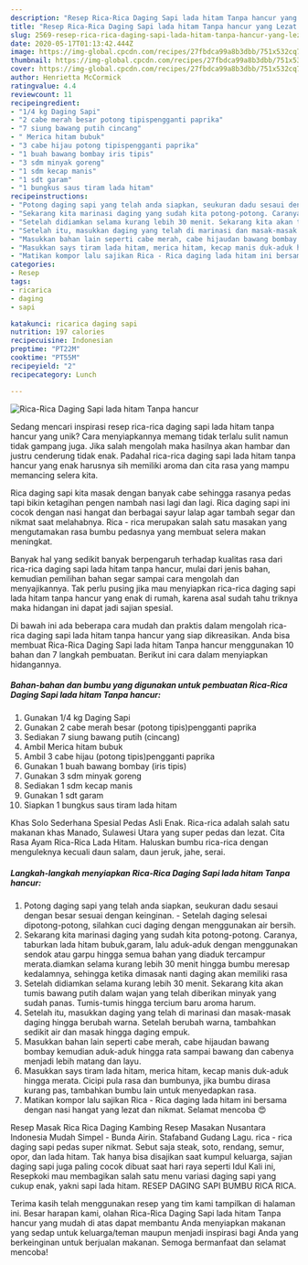 ```yaml
---
description: "Resep Rica-Rica Daging Sapi lada hitam Tanpa hancur yang Lezat Sekali"
title: "Resep Rica-Rica Daging Sapi lada hitam Tanpa hancur yang Lezat Sekali"
slug: 2569-resep-rica-rica-daging-sapi-lada-hitam-tanpa-hancur-yang-lezat-sekali
date: 2020-05-17T01:13:42.444Z
image: https://img-global.cpcdn.com/recipes/27fbdca99a8b3dbb/751x532cq70/rica-rica-daging-sapi-lada-hitam-tanpa-hancur-foto-resep-utama.jpg
thumbnail: https://img-global.cpcdn.com/recipes/27fbdca99a8b3dbb/751x532cq70/rica-rica-daging-sapi-lada-hitam-tanpa-hancur-foto-resep-utama.jpg
cover: https://img-global.cpcdn.com/recipes/27fbdca99a8b3dbb/751x532cq70/rica-rica-daging-sapi-lada-hitam-tanpa-hancur-foto-resep-utama.jpg
author: Henrietta McCormick
ratingvalue: 4.4
reviewcount: 11
recipeingredient:
- "1/4 kg Daging Sapi"
- "2 cabe merah besar potong tipispengganti paprika"
- "7 siung bawang putih cincang"
- " Merica hitam bubuk"
- "3 cabe hijau potong tipispengganti paprika"
- "1 buah bawang bombay iris tipis"
- "3 sdm minyak goreng"
- "1 sdm kecap manis"
- "1 sdt garam"
- "1 bungkus saus tiram lada hitam"
recipeinstructions:
- "Potong daging sapi yang telah anda siapkan, seukuran dadu sesaui dengan besar sesuai dengan keinginan. Setelah daging selesai dipotong-potong, silahkan cuci daging dengan menggunakan air bersih."
- "Sekarang kita marinasi daging yang sudah kita potong-potong. Caranya, taburkan lada hitam bubuk,garam, lalu aduk-aduk dengan menggunakan sendok atau garpu hingga semua bahan yang diaduk tercampur merata.diamkan selama kurang lebih 30 menit hingga bumbu meresap kedalamnya, sehingga ketika dimasak nanti daging akan memiliki rasa"
- "Setelah didiamkan selama kurang lebih 30 menit. Sekarang kita akan tumis bawang putih dalam wajan yang telah diberikan minyak yang sudah panas. Tumis-tumis hingga tercium baru aroma harum."
- "Setelah itu, masukkan daging yang telah di marinasi dan masak-masak daging hingga berubah warna. Setelah berubah warna, tambahkan sedikit air dan masak hingga daging empuk."
- "Masukkan bahan lain seperti cabe merah, cabe hijaudan bawang bombay kemudian aduk-aduk hingga rata sampai bawang dan cabenya menjadi lebih matang dan layu."
- "Masukkan says tiram lada hitam, merica hitam, kecap manis duk-aduk hingga merata. Cicipi pula rasa dan bumbunya, jika bumbu dirasa kurang pas, tambahkan bumbu lain untuk menyedapkan rasa."
- "Matikan kompor lalu sajikan Rica - Rica daging lada hitam ini bersama dengan nasi hangat yang lezat dan nikmat. Selamat mencoba 😍"
categories:
- Resep
tags:
- ricarica
- daging
- sapi

katakunci: ricarica daging sapi 
nutrition: 197 calories
recipecuisine: Indonesian
preptime: "PT22M"
cooktime: "PT55M"
recipeyield: "2"
recipecategory: Lunch

---
```



![Rica-Rica Daging Sapi lada hitam Tanpa hancur](https://img-global.cpcdn.com/recipes/27fbdca99a8b3dbb/751x532cq70/rica-rica-daging-sapi-lada-hitam-tanpa-hancur-foto-resep-utama.jpg)

Sedang mencari inspirasi resep rica-rica daging sapi lada hitam tanpa hancur yang unik? Cara menyiapkannya memang tidak terlalu sulit namun tidak gampang juga. Jika salah mengolah maka hasilnya akan hambar dan justru cenderung tidak enak. Padahal rica-rica daging sapi lada hitam tanpa hancur yang enak harusnya sih memiliki aroma dan cita rasa yang mampu memancing selera kita.

Rica daging sapi kita masak dengan banyak cabe sehingga rasanya pedas tapi bikin ketagihan pengen nambah nasi lagi dan lagi. Rica daging sapi ini cocok dengan nasi hangat dan berbagai sayur lalap agar tambah segar dan nikmat saat melahabnya. Rica - rica merupakan salah satu masakan yang mengutamakan rasa bumbu pedasnya yang membuat selera makan meningkat.

Banyak hal yang sedikit banyak berpengaruh terhadap kualitas rasa dari rica-rica daging sapi lada hitam tanpa hancur, mulai dari jenis bahan, kemudian pemilihan bahan segar sampai cara mengolah dan menyajikannya. Tak perlu pusing jika mau menyiapkan rica-rica daging sapi lada hitam tanpa hancur yang enak di rumah, karena asal sudah tahu triknya maka hidangan ini dapat jadi sajian spesial.


Di bawah ini ada beberapa cara mudah dan praktis dalam mengolah rica-rica daging sapi lada hitam tanpa hancur yang siap dikreasikan. Anda bisa membuat Rica-Rica Daging Sapi lada hitam Tanpa hancur menggunakan 10 bahan dan 7 langkah pembuatan. Berikut ini cara dalam menyiapkan hidangannya.

<!--inarticleads1-->

##### Bahan-bahan dan bumbu yang digunakan untuk pembuatan Rica-Rica Daging Sapi lada hitam Tanpa hancur:

1. Gunakan 1/4 kg Daging Sapi
1. Gunakan 2 cabe merah besar (potong tipis)pengganti paprika
1. Sediakan 7 siung bawang putih (cincang)
1. Ambil  Merica hitam bubuk
1. Ambil 3 cabe hijau (potong tipis)pengganti paprika
1. Gunakan 1 buah bawang bombay (iris tipis)
1. Gunakan 3 sdm minyak goreng
1. Sediakan 1 sdm kecap manis
1. Gunakan 1 sdt garam
1. Siapkan 1 bungkus saus tiram lada hitam


Khas Solo Sederhana Spesial Pedas Asli Enak. Rica-rica adalah salah satu makanan khas Manado, Sulawesi Utara yang super pedas dan lezat. Cita Rasa Ayam Rica-Rica Lada Hitam. Haluskan bumbu rica-rica dengan menguleknya kecuali daun salam, daun jeruk, jahe, serai. 

<!--inarticleads2-->

##### Langkah-langkah menyiapkan Rica-Rica Daging Sapi lada hitam Tanpa hancur:

1. Potong daging sapi yang telah anda siapkan, seukuran dadu sesaui dengan besar sesuai dengan keinginan. - Setelah daging selesai dipotong-potong, silahkan cuci daging dengan menggunakan air bersih.
1. Sekarang kita marinasi daging yang sudah kita potong-potong. Caranya, taburkan lada hitam bubuk,garam, lalu aduk-aduk dengan menggunakan sendok atau garpu hingga semua bahan yang diaduk tercampur merata.diamkan selama kurang lebih 30 menit hingga bumbu meresap kedalamnya, sehingga ketika dimasak nanti daging akan memiliki rasa
1. Setelah didiamkan selama kurang lebih 30 menit. Sekarang kita akan tumis bawang putih dalam wajan yang telah diberikan minyak yang sudah panas. Tumis-tumis hingga tercium baru aroma harum.
1. Setelah itu, masukkan daging yang telah di marinasi dan masak-masak daging hingga berubah warna. Setelah berubah warna, tambahkan sedikit air dan masak hingga daging empuk.
1. Masukkan bahan lain seperti cabe merah, cabe hijaudan bawang bombay kemudian aduk-aduk hingga rata sampai bawang dan cabenya menjadi lebih matang dan layu.
1. Masukkan says tiram lada hitam, merica hitam, kecap manis duk-aduk hingga merata. Cicipi pula rasa dan bumbunya, jika bumbu dirasa kurang pas, tambahkan bumbu lain untuk menyedapkan rasa.
1. Matikan kompor lalu sajikan Rica - Rica daging lada hitam ini bersama dengan nasi hangat yang lezat dan nikmat. Selamat mencoba 😍


Resep Masak Rica Rica Daging Kambing Resep Masakan Nusantara Indonesia Mudah Simpel - Bunda Airin. Stafaband Gudang Lagu. rica - rica daging sapi pedas super nikmat. Sebut saja steak, soto, rendang, semur, opor, dan lada hitam. Tak hanya bisa disajikan saat kumpul keluarga, sajian daging sapi juga paling cocok dibuat saat hari raya seperti Idul Kali ini, Resepkoki mau membagikan salah satu menu variasi daging sapi yang cukup enak, yakni sapi lada hitam. RESEP DAGING SAPI BUMBU RICA RICA. 

Terima kasih telah menggunakan resep yang tim kami tampilkan di halaman ini. Besar harapan kami, olahan Rica-Rica Daging Sapi lada hitam Tanpa hancur yang mudah di atas dapat membantu Anda menyiapkan makanan yang sedap untuk keluarga/teman maupun menjadi inspirasi bagi Anda yang berkeinginan untuk berjualan makanan. Semoga bermanfaat dan selamat mencoba!
